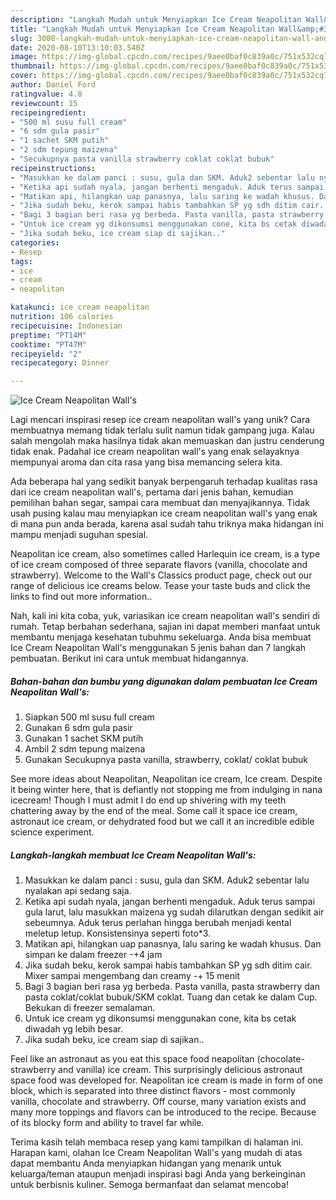 ```yaml
---
description: "Langkah Mudah untuk Menyiapkan Ice Cream Neapolitan Wall&amp;#39;s, Enak Banget"
title: "Langkah Mudah untuk Menyiapkan Ice Cream Neapolitan Wall&amp;#39;s, Enak Banget"
slug: 3080-langkah-mudah-untuk-menyiapkan-ice-cream-neapolitan-wall-and-39-s-enak-banget
date: 2020-08-10T13:10:03.540Z
image: https://img-global.cpcdn.com/recipes/9aee0baf0c839a0c/751x532cq70/ice-cream-neapolitan-walls-foto-resep-utama.jpg
thumbnail: https://img-global.cpcdn.com/recipes/9aee0baf0c839a0c/751x532cq70/ice-cream-neapolitan-walls-foto-resep-utama.jpg
cover: https://img-global.cpcdn.com/recipes/9aee0baf0c839a0c/751x532cq70/ice-cream-neapolitan-walls-foto-resep-utama.jpg
author: Daniel Ford
ratingvalue: 4.8
reviewcount: 15
recipeingredient:
- "500 ml susu full cream"
- "6 sdm gula pasir"
- "1 sachet SKM putih"
- "2 sdm tepung maizena"
- "Secukupnya pasta vanilla strawberry coklat coklat bubuk"
recipeinstructions:
- "Masukkan ke dalam panci : susu, gula dan SKM. Aduk2 sebentar lalu nyalakan api sedang saja."
- "Ketika api sudah nyala, jangan berhenti mengaduk. Aduk terus sampai gula larut, lalu masukkan maizena yg sudah dilarutkan dengan sedikit air sebeumnya. Aduk terus perlahan hingga berubah menjadi kental meletup letup. Konsistensinya seperti foto*3."
- "Matikan api, hilangkan uap panasnya, lalu saring ke wadah khusus. Dan simpan ke dalam freezer -+4 jam"
- "Jika sudah beku, kerok sampai habis tambahkan SP yg sdh ditim cair. Mixer sampai mengembang dan creamy -+ 15 menit"
- "Bagi 3 bagian beri rasa yg berbeda. Pasta vanilla, pasta strawberry dan pasta coklat/coklat bubuk/SKM coklat. Tuang dan cetak ke dalam Cup. Bekukan di freezer semalaman."
- "Untuk ice cream yg dikonsumsi menggunakan cone, kita bs cetak diwadah yg lebih besar."
- "Jika sudah beku, ice cream siap di sajikan.."
categories:
- Resep
tags:
- ice
- cream
- neapolitan

katakunci: ice cream neapolitan 
nutrition: 106 calories
recipecuisine: Indonesian
preptime: "PT14M"
cooktime: "PT47M"
recipeyield: "2"
recipecategory: Dinner

---
```



![Ice Cream Neapolitan Wall&#39;s](https://img-global.cpcdn.com/recipes/9aee0baf0c839a0c/751x532cq70/ice-cream-neapolitan-walls-foto-resep-utama.jpg)

Lagi mencari inspirasi resep ice cream neapolitan wall&#39;s yang unik? Cara membuatnya memang tidak terlalu sulit namun tidak gampang juga. Kalau salah mengolah maka hasilnya tidak akan memuaskan dan justru cenderung tidak enak. Padahal ice cream neapolitan wall&#39;s yang enak selayaknya mempunyai aroma dan cita rasa yang bisa memancing selera kita.

Ada beberapa hal yang sedikit banyak berpengaruh terhadap kualitas rasa dari ice cream neapolitan wall&#39;s, pertama dari jenis bahan, kemudian pemilihan bahan segar, sampai cara membuat dan menyajikannya. Tidak usah pusing kalau mau menyiapkan ice cream neapolitan wall&#39;s yang enak di mana pun anda berada, karena asal sudah tahu triknya maka hidangan ini mampu menjadi suguhan spesial.

Neapolitan ice cream, also sometimes called Harlequin ice cream, is a type of ice cream composed of three separate flavors (vanilla, chocolate and strawberry). Welcome to the Wall&#39;s Classics product page, check out our range of delicious ice creams below. Tease your taste buds and click the links to find out more information..


Nah, kali ini kita coba, yuk, variasikan ice cream neapolitan wall&#39;s sendiri di rumah. Tetap berbahan sederhana, sajian ini dapat memberi manfaat untuk membantu menjaga kesehatan tubuhmu sekeluarga. Anda bisa membuat Ice Cream Neapolitan Wall&#39;s menggunakan 5 jenis bahan dan 7 langkah pembuatan. Berikut ini cara untuk membuat hidangannya.

<!--inarticleads1-->

##### Bahan-bahan dan bumbu yang digunakan dalam pembuatan Ice Cream Neapolitan Wall&#39;s:

1. Siapkan 500 ml susu full cream
1. Gunakan 6 sdm gula pasir
1. Gunakan 1 sachet SKM putih
1. Ambil 2 sdm tepung maizena
1. Gunakan Secukupnya pasta vanilla, strawberry, coklat/ coklat bubuk


See more ideas about Neapolitan, Neapolitan ice cream, Ice cream. Despite it being winter here, that is defiantly not stopping me from indulging in nana icecream! Though I must admit I do end up shivering with my teeth chattering away by the end of the meal. Some call it space ice cream, astronaut ice cream, or dehydrated food but we call it an incredible edible science experiment. 

<!--inarticleads2-->

##### Langkah-langkah membuat Ice Cream Neapolitan Wall&#39;s:

1. Masukkan ke dalam panci : susu, gula dan SKM. Aduk2 sebentar lalu nyalakan api sedang saja.
1. Ketika api sudah nyala, jangan berhenti mengaduk. Aduk terus sampai gula larut, lalu masukkan maizena yg sudah dilarutkan dengan sedikit air sebeumnya. Aduk terus perlahan hingga berubah menjadi kental meletup letup. Konsistensinya seperti foto*3.
1. Matikan api, hilangkan uap panasnya, lalu saring ke wadah khusus. Dan simpan ke dalam freezer -+4 jam
1. Jika sudah beku, kerok sampai habis tambahkan SP yg sdh ditim cair. Mixer sampai mengembang dan creamy -+ 15 menit
1. Bagi 3 bagian beri rasa yg berbeda. Pasta vanilla, pasta strawberry dan pasta coklat/coklat bubuk/SKM coklat. Tuang dan cetak ke dalam Cup. Bekukan di freezer semalaman.
1. Untuk ice cream yg dikonsumsi menggunakan cone, kita bs cetak diwadah yg lebih besar.
1. Jika sudah beku, ice cream siap di sajikan..


Feel like an astronaut as you eat this space food neapolitan (chocolate-strawberry and vanilla) ice cream. This surprisingly delicious astronaut space food was developed for. Neapolitan ice cream is made in form of one block, which is separated into three distinct flavors - most commonly vanilla, chocolate and strawberry. Off course, many variation exists and many more toppings and flavors can be introduced to the recipe. Because of its blocky form and ability to travel far while. 

Terima kasih telah membaca resep yang kami tampilkan di halaman ini. Harapan kami, olahan Ice Cream Neapolitan Wall&#39;s yang mudah di atas dapat membantu Anda menyiapkan hidangan yang menarik untuk keluarga/teman ataupun menjadi inspirasi bagi Anda yang berkeinginan untuk berbisnis kuliner. Semoga bermanfaat dan selamat mencoba!
